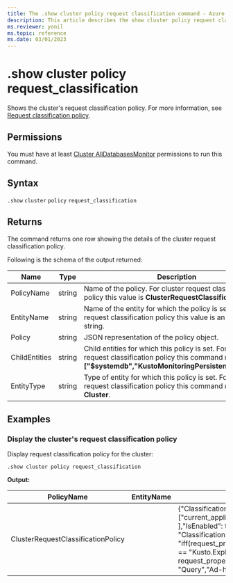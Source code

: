 ```yaml
---
title: The .show cluster policy request classification command - Azure Data Explorer
description: This article describes the show cluster policy request classification command in Azure Data Explorer.
ms.reviewer: yonil
ms.topic: reference
ms.date: 03/01/2023
---
```

# .show cluster policy request_classification

Shows the cluster's request classification policy. For more information, see [Request classification policy](request-classification-policy.md).

## Permissions

You must have at least [Cluster AllDatabasesMonitor](access-control/role-based-access-control.md) permissions to run this command.

## Syntax

`.show` `cluster` `policy` `request_classification`

## Returns

The command returns one row showing the details of the cluster request classification policy.

Following is the schema of the output returned:

| Name          | Type   | Description                                                                                                                                                        |
|---------------|--------|--------------------------------------------------------------------------------------------------------------------------------------------------------------------|
| PolicyName    | string | Name of the policy. For cluster request classification policy this value is **ClusterRequestClassificationPolicy**.                                                |
| EntityName    | string | Name of the entity for which the policy is set. For cluster request classification policy this value is an empty string.                                           |
| Policy        | string | JSON representation of the policy object.                                                                                                                          |
| ChildEntities | string | Child entities for which this policy is set. For cluster request classification policy this command returns **["$systemdb","KustoMonitoringPersistentDatabase"]**. |
| EntityType    | string | Type of entity for which this policy is set. For cluster request classification policy this command returns **Cluster**.                                           |

## Examples

### Display the cluster's request classification policy

Display request classification policy for the cluster:

```kusto
.show cluster policy request_classification
```

**Output:**

| PolicyName                         | EntityName | Policy                                                                                                                                                                                                                                                                   | ChildEntities                                                          | EntityType |
|------------------------------------|------------|--------------------------------------------------------------------------------------------------------------------------------------------------------------------------------------------------------------------------------------------------------------------------|------------------------------------------------------------------------|------------|
| ClusterRequestClassificationPolicy |            | {"ClassificationProperties": ["current_application",  "request_type" ],"IsEnabled": true, "ClassificationFunction": "iff(request_properties.current_application == \"Kusto.Explorer\" and request_properties.request_type == \"Query\",\"Ad-hoc queries\",\"default\")"} | ["$systemdb", "KustoMonitoringPersistentDatabase", "YourDatabaseName"] | Cluster    |
